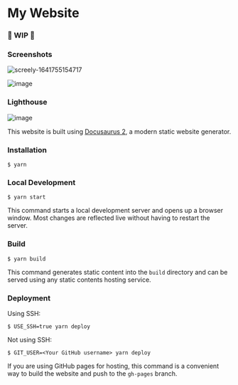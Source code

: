 # My Website

### 🚧 WIP 🚧

### Screenshots

![screely-1641755154717](https://user-images.githubusercontent.com/65451957/148696887-44b5f14c-b018-4229-92a3-5500664a75cb.png)

![image](https://user-images.githubusercontent.com/65451957/148697029-33fdd1a8-c336-42a5-9e01-54d1491e7bc7.png)

### Lighthouse

![image](https://user-images.githubusercontent.com/65451957/148697080-88a99e09-9f4f-473b-a64a-5427657bc644.png)

This website is built using [Docusaurus 2](https://docusaurus.io/), a modern static website generator.

### Installation

```
$ yarn
```

### Local Development

```
$ yarn start
```

This command starts a local development server and opens up a browser window. Most changes are reflected live without having to restart the server.

### Build

```
$ yarn build
```

This command generates static content into the `build` directory and can be served using any static contents hosting service.

### Deployment

Using SSH:

```
$ USE_SSH=true yarn deploy
```

Not using SSH:

```
$ GIT_USER=<Your GitHub username> yarn deploy
```

If you are using GitHub pages for hosting, this command is a convenient way to build the website and push to the `gh-pages` branch.
